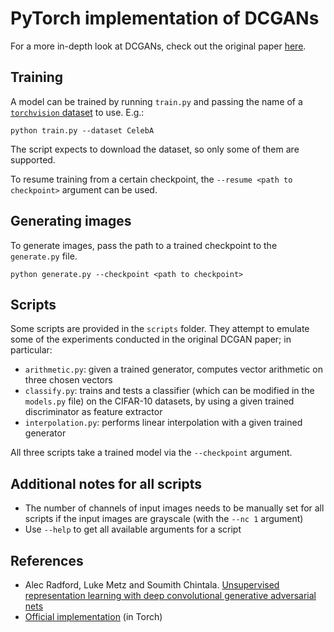 # PyTorch implementation of DCGANs

For a more in-depth look at DCGANs, check out the original paper [here](https://arxiv.org/pdf/1511.06434.pdf).

## Training
A model can be trained by running `train.py` and passing the name of a [`torchvision` dataset](https://pytorch.org/vision/0.8/datasets.html) to use. E.g.:
```
python train.py --dataset CelebA
```
The script expects to download the dataset, so only some of them are supported.

To resume training from a certain checkpoint, the `--resume <path to checkpoint>` argument can be used.

## Generating images
To generate images, pass the path to a trained checkpoint to the `generate.py` file.
```
python generate.py --checkpoint <path to checkpoint>
```

## Scripts
Some scripts are provided in the `scripts` folder. They attempt to emulate some of the experiments conducted in the original DCGAN paper; in particular:
* `arithmetic.py`: given a trained generator, computes vector arithmetic on three chosen vectors
* `classify.py`: trains and tests a classifier (which can be modified in the `models.py` file) on the CIFAR-10 datasets, by using a given trained discriminator as feature extractor
* `interpolation.py`: performs linear interpolation with a given trained generator

All three scripts take a trained model via the `--checkpoint` argument.

## Additional notes for all scripts
* The number of channels of input images needs to be manually set for all scripts if the input images are grayscale (with the `--nc 1` argument)
* Use `--help` to get all available arguments for a script

## References
* Alec Radford, Luke Metz and Soumith Chintala. [Unsupervised representation learning with deep convolutional generative adversarial nets](https://arxiv.org/pdf/1511.06434.pdf)
* [Official implementation](https://github.com/soumith/dcgan.torch) (in Torch)

